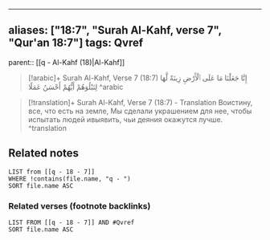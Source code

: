 
---
aliases: ["18:7", "Surah Al-Kahf, verse 7", "Qur'an 18:7"]
tags: Qvref
---

parent:: [[q - Al-Kahf (18)|Al-Kahf]]

> [!arabic]+ Surah Al-Kahf, Verse 7 (18:7)
> <span class="quran-arabic">إِنَّا جَعَلْنَا مَا عَلَى ٱلْأَرْضِ زِينَةً لَّهَا لِنَبْلُوَهُمْ أَيُّهُمْ أَحْسَنُ عَمَلًا</span>
^arabic

> [!translation]+ Surah Al-Kahf, Verse 7 (18:7) - Translation
> Воистину, все, что есть на земле, Мы сделали украшением для нее, чтобы испытать людей ивыявить, чьи деяния окажутся лучше.
^translation



## Related notes
```dataview
LIST from [[q - 18 - 7]]
WHERE !contains(file.name, "q - ")
SORT file.name ASC
```

### Related verses (footnote backlinks)
```dataview
LIST FROM [[q - 18 - 7]] AND #Qvref
SORT file.name ASC
```

